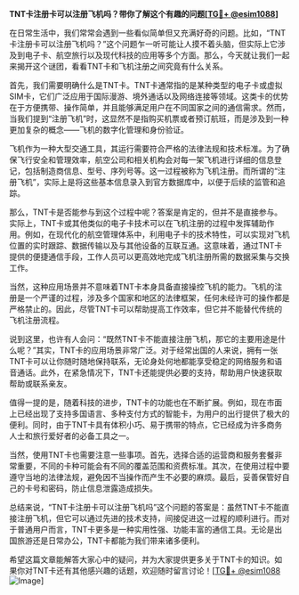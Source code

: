 **TNT卡注册卡可以注册飞机吗？带你了解这个有趣的问题[[TG💪+ @esim1088](https://t.me/s/esim1088)]**

在日常生活中，我们常常会遇到一些看似简单但又充满好奇的问题。比如，“TNT卡注册卡可以注册飞机吗？”这个问题乍一听可能让人摸不着头脑，但实际上它涉及到电子卡、航空旅行以及现代科技的应用等多个方面。那么，今天就让我们一起来揭开这个谜团，看看TNT卡和飞机注册之间究竟有什么关系。

首先，我们需要明确什么是TNT卡。TNT卡通常指的是某种类型的电子卡或虚拟SIM卡，它们广泛应用于国际漫游、境外通话以及网络连接等领域。这类卡的优势在于方便携带、操作简单，并且能够满足用户在不同国家之间的通信需求。然而，当我们提到“注册飞机”时，这显然不是指购买机票或者预订航班，而是涉及到一种更加复杂的概念——飞机的数字化管理和身份验证。

飞机作为一种大型交通工具，其运行需要符合严格的法律法规和技术标准。为了确保飞行安全和管理效率，航空公司和相关机构会对每一架飞机进行详细的信息登记，包括制造商信息、型号、序列号等。这一过程被称为飞机注册。而所谓的“注册飞机”，实际上是将这些基本信息录入到官方数据库中，以便于后续的监管和追踪。

那么，TNT卡是否能参与到这个过程中呢？答案是肯定的，但并不是直接参与。实际上，TNT卡或其他类似的电子卡技术可以在飞机注册的过程中发挥辅助作用。例如，在现代化的航空管理体系中，利用电子卡的技术特性，可以实现对飞机位置的实时跟踪、数据传输以及与其他设备的互联互通。这意味着，通过TNT卡提供的便捷通信手段，工作人员可以更高效地完成飞机注册所需的数据采集与交换工作。

当然，这种应用场景并不意味着TNT卡本身具备直接操控飞机的能力。飞机的注册是一个严谨的过程，涉及多个国家和地区的法律框架，任何未经许可的操作都是严格禁止的。因此，尽管TNT卡可以帮助提高工作效率，但它并不能替代传统的飞机注册流程。

说到这里，也许有人会问：“既然TNT卡不能直接注册飞机，那它的主要用途是什么呢？”其实，TNT卡的应用场景非常广泛。对于经常出国的人来说，拥有一张TNT卡可以让你随时随地保持联系，无论身处何地都能享受稳定的网络服务和语音通话。此外，在紧急情况下，TNT卡还能提供必要的支持，帮助用户快速获取帮助或联系亲友。

值得一提的是，随着科技的进步，TNT卡的功能也在不断扩展。例如，现在市面上已经出现了支持多国语言、多种支付方式的智能卡，为用户的出行提供了极大的便利。同时，由于TNT卡具有体积小巧、易于携带的特点，它已经成为许多商务人士和旅行爱好者的必备工具之一。

当然，使用TNT卡也需要注意一些事项。首先，选择合适的运营商和服务套餐非常重要，不同的卡种可能会有不同的覆盖范围和资费标准。其次，在使用过程中要遵守当地的法律法规，避免因不当操作而产生不必要的麻烦。最后，妥善保管好自己的卡号和密码，防止信息泄露造成损失。

总结来说，“TNT卡注册卡可以注册飞机吗”这个问题的答案是：虽然TNT卡不能直接注册飞机，但它可以通过先进的技术支持，间接促进这一过程的顺利进行。而对于普通用户而言，TNT卡更多是一种实用性强、功能丰富的通信工具。无论是出国旅游还是日常办公，TNT卡都能为我们带来诸多便利。

希望这篇文章能解答大家心中的疑问，并为大家提供更多关于TNT卡的知识。如果你对TNT卡还有其他感兴趣的话题，欢迎随时留言讨论！[[TG💪+ @esim1088](https://t.me/s/esim1088) ![Image](https://i.postimg.cc/4NQfJmqS/Snipaste-2025-05-13-00-14-12.png)]